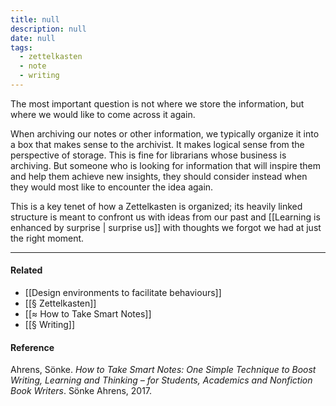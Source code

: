 ```yaml
---
title: null
description: null
date: null
tags:
  - zettelkasten
  - note
  - writing
---
```


The most important question is not where we store the information, but where we would like to come across it again.

When archiving our notes or other information, we typically organize it into a box that makes sense to the archivist. It makes logical sense from the perspective of storage. This is fine for librarians whose business is archiving. But someone who is looking for information that will inspire them and help them achieve new insights, they should consider instead when they would most like to encounter the idea again.

This is a key tenet of how a Zettelkasten is organized; its heavily linked structure is meant to confront us with ideas from our past and [[Learning is enhanced by surprise | surprise us]] with thoughts we forgot we had at just the right moment.

---

#### Related

- [[Design environments to facilitate behaviours]]
- [[§ Zettelkasten]]
- [[≈ How to Take Smart Notes]]
- [[§ Writing]]

#### Reference

Ahrens, Sönke. _How to Take Smart Notes: One Simple Technique to Boost Writing, Learning and Thinking – for Students, Academics and Nonfiction Book Writers_. Sönke Ahrens, 2017.
